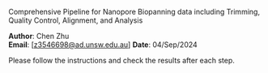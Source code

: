  Comprehensive Pipeline for Nanopore Biopanning data including Trimming, Quality Control, Alignment, and Analysis

**Author**: Chen Zhu  
**Email**: [z3546698@ad.unsw.edu.au]
**Date**: 04/Sep/2024

Please follow the instructions and check the results after each step.
